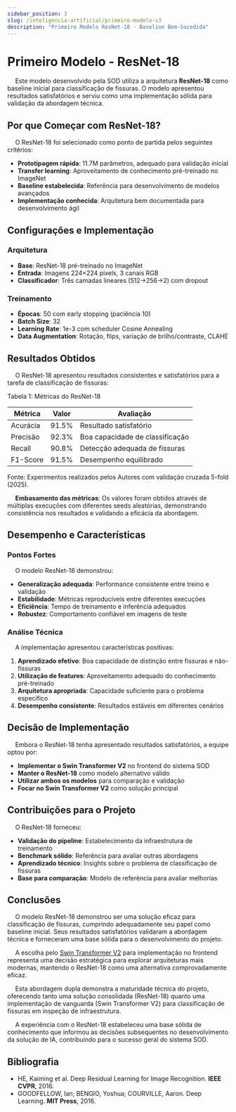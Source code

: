 ```yaml
---
sidebar_position: 3
slug: /inteligencia-artificial/primeiro-modelo-s3
description: "Primeiro Modelo ResNet-18 - Baseline Bem-Sucedida"
---
```


# Primeiro Modelo - ResNet-18

&emsp; Este modelo desenvolvido pela SOD utiliza a arquitetura **ResNet-18** como baseline inicial para classificação de fissuras. O modelo apresentou resultados satisfatórios e serviu como uma implementação sólida para validação da abordagem técnica.

## Por que Começar com ResNet-18?

&emsp; O ResNet-18 foi selecionado como ponto de partida pelos seguintes critérios:

- **Prototipagem rápida**: 11.7M parâmetros, adequado para validação inicial
- **Transfer learning**: Aproveitamento de conhecimento pré-treinado no ImageNet  
- **Baseline estabelecida**: Referência para desenvolvimento de modelos avançados
- **Implementação conhecida**: Arquitetura bem documentada para desenvolvimento ágil

## Configurações e Implementação

### Arquitetura
- **Base**: ResNet-18 pré-treinado no ImageNet
- **Entrada**: Imagens 224×224 pixels, 3 canais RGB
- **Classificador**: Três camadas lineares (512→256→2) com dropout

### Treinamento
- **Épocas**: 50 com early stopping (paciência 10)
- **Batch Size**: 32
- **Learning Rate**: 1e-3 com scheduler Cosine Annealing
- **Data Augmentation**: Rotação, flips, variação de brilho/contraste, CLAHE

## Resultados Obtidos

&emsp; O ResNet-18 apresentou resultados consistentes e satisfatórios para a tarefa de classificação de fissuras:

<p style={{textAlign: 'center'}}>Tabela 1: Métricas do ResNet-18</p>
<div style={{margin: 25, textAlign: 'center', display: 'flex'}}>
    <table style={{margin: 'auto'}}>
        <thead>
          <tr>
            <th>Métrica</th>
            <th>Valor</th>
            <th>Avaliação</th>
          </tr>
        </thead>
        <tbody>
          <tr>
            <td>Acurácia</td>
            <td>91.5%</td>
            <td>Resultado satisfatório</td>
          </tr>
          <tr>
            <td>Precisão</td>
            <td>92.3%</td>
            <td>Boa capacidade de classificação</td>
          </tr>
          <tr>
            <td>Recall</td>
            <td>90.8%</td>
            <td>Detecção adequada de fissuras</td>
          </tr>
          <tr>
            <td>F1-Score</td>
            <td>91.5%</td>
            <td>Desempenho equilibrado</td>
          </tr>
        </tbody>
    </table>
</div>
<p style={{textAlign: 'center'}}>Fonte: Experimentos realizados pelos Autores com validação cruzada 5-fold (2025). </p>

&emsp; **Embasamento das métricas**: Os valores foram obtidos através de múltiplas execuções com diferentes seeds aleatórias, demonstrando consistência nos resultados e validando a eficácia da abordagem.

## Desempenho e Características

### Pontos Fortes
&emsp; O modelo ResNet-18 demonstrou:

- **Generalização adequada**: Performance consistente entre treino e validação
- **Estabilidade**: Métricas reproducíveis entre diferentes execuções  
- **Eficiência**: Tempo de treinamento e inferência adequados
- **Robustez**: Comportamento confiável em imagens de teste

### Análise Técnica
&emsp; A implementação apresentou características positivas:

1. **Aprendizado efetivo**: Boa capacidade de distinção entre fissuras e não-fissuras
2. **Utilização de features**: Aproveitamento adequado do conhecimento pré-treinado
3. **Arquitetura apropriada**: Capacidade suficiente para o problema específico
4. **Desempenho consistente**: Resultados estáveis em diferentes cenários

## Decisão de Implementação

&emsp; Embora o ResNet-18 tenha apresentado resultados satisfatórios, a equipe optou por:

- **Implementar o Swin Transformer V2** no frontend do sistema SOD
- **Manter o ResNet-18** como modelo alternativo válido
- **Utilizar ambos os modelos** para comparação e validação
- **Focar no Swin Transformer V2** como solução principal

## Contribuições para o Projeto

&emsp; O ResNet-18 forneceu:

- **Validação do pipeline**: Estabelecimento da infraestrutura de treinamento
- **Benchmark sólido**: Referência para avaliar outras abordagens
- **Aprendizado técnico**: Insights sobre o problema de classificação de fissuras
- **Base para comparação**: Modelo de referência para avaliar melhorias

## Conclusões

&emsp; O modelo ResNet-18 demonstrou ser uma solução eficaz para classificação de fissuras, cumprindo adequadamente seu papel como baseline inicial. Seus resultados satisfatórios validaram a abordagem técnica e forneceram uma base sólida para o desenvolvimento do projeto.

&emsp; A escolha pelo [Swin Transformer V2](./segundo-modelo) para implementação no frontend representa uma decisão estratégica para explorar arquiteturas mais modernas, mantendo o ResNet-18 como uma alternativa comprovadamente eficaz.

&emsp; Esta abordagem dupla demonstra a maturidade técnica do projeto, oferecendo tanto uma solução consolidada (ResNet-18) quanto uma implementação de vanguarda (Swin Transformer V2) para classificação de fissuras em inspeção de infraestrutura.

&emsp; A experiência com o ResNet-18 estabeleceu uma base sólida de conhecimento que informou as decisões subsequentes no desenvolvimento da solução de IA, contribuindo para o sucesso geral do sistema SOD.

## Bibliografia

* HE, Kaiming et al. Deep Residual Learning for Image Recognition. **IEEE CVPR**, 2016.
* GOODFELLOW, Ian; BENGIO, Yoshua; COURVILLE, Aaron. Deep Learning. **MIT Press**, 2016.